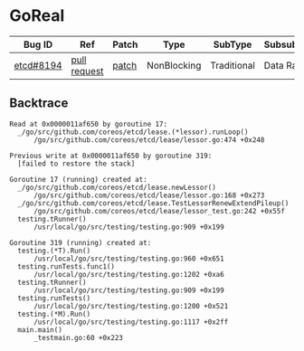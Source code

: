 
# GoReal

| Bug ID|  Ref | Patch | Type | SubType | SubsubType |
| ----  | ---- | ----  | ---- | ---- | ---- |
|[etcd#8194]|[pull request]|[patch]| NonBlocking | Traditional | Data Race |

[etcd#8194]:(etcd8194_test.go)
[patch]:https://github.com/etcd-io/etcd/pull/8194/files
[pull request]:https://github.com/etcd-io/etcd/pull/8194
 

## Backtrace

```
Read at 0x0000011af650 by goroutine 17:
  _/go/src/github.com/coreos/etcd/lease.(*lessor).runLoop()
      /go/src/github.com/coreos/etcd/lease/lessor.go:474 +0x248

Previous write at 0x0000011af650 by goroutine 319:
  [failed to restore the stack]

Goroutine 17 (running) created at:
  _/go/src/github.com/coreos/etcd/lease.newLessor()
      /go/src/github.com/coreos/etcd/lease/lessor.go:168 +0x273
  _/go/src/github.com/coreos/etcd/lease.TestLessorRenewExtendPileup()
      /go/src/github.com/coreos/etcd/lease/lessor_test.go:242 +0x55f
  testing.tRunner()
      /usr/local/go/src/testing/testing.go:909 +0x199

Goroutine 319 (running) created at:
  testing.(*T).Run()
      /usr/local/go/src/testing/testing.go:960 +0x651
  testing.runTests.func1()
      /usr/local/go/src/testing/testing.go:1202 +0xa6
  testing.tRunner()
      /usr/local/go/src/testing/testing.go:909 +0x199
  testing.runTests()
      /usr/local/go/src/testing/testing.go:1200 +0x521
  testing.(*M).Run()
      /usr/local/go/src/testing/testing.go:1117 +0x2ff
  main.main()
      _testmain.go:60 +0x223
```

